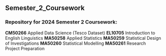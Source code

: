 ## Semester_2_Coursework
### Repository for 2024 Semester 2 Coursework:

__CM50266__ Applied Data Science (Tesco Dataset)
__EL10705__ Introduction to English Linguistics
__MA50258__ Applied Statistics
__MA50259__ Statistical Design of Investigations
__MA50260__ Statistical Modelling
__MA50261__ Research Project Preparation
